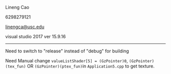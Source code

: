 Lineng Cao

6298279121

linengca@usc.edu

visual studio 2017 ver 15.9.16

---
Need to switch to "release" instead of "debug" for building

Need Manual change  `valueListShader[5] = (GzPointer)0`, `(GzPointer)(tex_fun)` OR `(GzPointer)(ptex_fun)`in `Application5.cpp` to get texture.